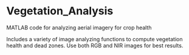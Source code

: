 # Vegetation_Analysis
MATLAB code for analyzing aerial imagery for crop health 

Includes a variety of image analyzing functions to compute vegetation health and dead zones. Use both RGB and NIR images for best results. 
